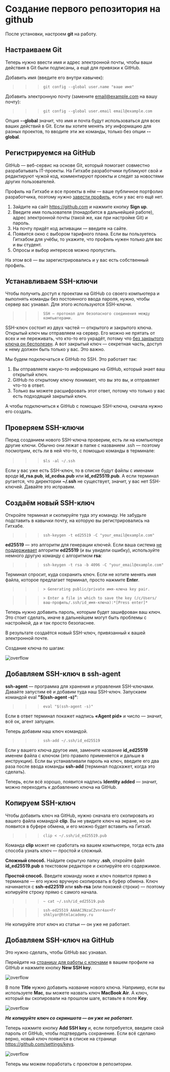 # Создание первого репозитория на github

После установки, настроем **git** на работу.

## Настраиваем Git

Теперь нужно ввести имя и адрес электронной почты, чтобы ваши действия в Git были подписаны, а ещё для привязки к GitHub.

Добавить имя (введите его внутри кавычек):
>>> `git config --global user.name "ваше имя"`

Добавить электронную почту (замените email@example.com на вашу почту):
>>> `git config --global user.email email@example.com`

Опция **--global** значит, что имя и почта будут использоваться для всех ваших действий в Git. Если вы хотите менять эту информацию для разных проектов, то вводите эти же команды, только без опции **--global**.

## Регистрируемся на GitHub

GitHub — веб-сервис на основе Git, который помогает совместно разрабатывать IT-проекты. На Гитхабе разработчики публикуют свой и редактируют чужой код, комментируют проекты и следят за новостями других пользователей.

Профиль на Гитхабе и все проекты в нём — ваше публичное портфолио разработчика, поэтому нужно [завести профиль](https://htmlacademy.ru/blog/git/github-account), если у вас его ещё нет.

1. Зайдите на сайт https://github.com и нажмите кнопку **Sign up**.
2. Введите имя пользователя (понадобится в дальнейшей работе), адрес электронной почты (такой же, как при настройке Git) и пароль.
3. На почту придёт код активации — введите на сайте.
4. Появится окно с выбором тарифного плана. Если вы пользуетесь Гитхабом для учёбы, то укажите, что профиль нужен только для вас и вы студент.
5. Опросы и выбор интересов можно пропустить.

На этом всё — вы зарегистрировались и у вас есть собственный профиль.

## Устанавливаем SSH-ключи

Чтобы получить доступ к проектам на GitHub со своего компьютера и выполнять команды без постоянного ввода пароля, нужно, чтобы сервер вас узнавал. Для этого используются SSH-ключи.

>>>`SSH — протокол для безопасного соединения между компьютерами.`

SSH-ключ состоит из двух частей — открытого и закрытого ключа. Открытый ключ мы отправляем на сервер. Его можно не прятать от всех и не переживать, что кто-то его украдёт, потому что [без закрытого ключа он бесполезен](https://ru.wikipedia.org/wiki/RSA). А вот закрытый ключ — секретная часть, доступ к нему должен быть только у вас. Это важно.

Мы будем подключаться к GitHub по SSH. Это работает так:

1. Вы отправляете какую-то информацию на GitHub, который знает ваш открытый ключ.
2. GitHub по открытому ключу понимает, что вы это вы, и отправляет что-то в ответ.
3. Только вы можете расшифровать этот ответ, потому что только у вас есть подходящий закрытый ключ.

А чтобы подключиться к GitHub с помощью SSH-ключа, сначала нужно его создать.

## Проверяем SSH-ключи

Перед созданием нового SSH-ключа проверим, есть ли на компьютере другие ключи. Обычно они лежат в папке с названием .ssh — поэтому посмотрим, есть ли в ней что-то, с помощью команды в терминале:

>>>s`ls -al ~/.ssh`

Если у вас уже есть SSH-ключ, то в списке будут файлы с именами вроде **id_rsa.pub**, **id_ecdsa.pub** или **id_ed25519.pub**. А если терминал ругается, что директории **~/.ssh** не существует, значит, у вас нет SSH-ключей. Давайте это исправим.

## Создаём новый SSH-ключ

Откройте терминал и скопируйте туда эту команду. Не забудьте подставить в кавычки почту, на которую вы регистрировались на Гитхабе.

>>>`ssh-keygen -t ed25519 -C "your_email@example.com"`

**ed25519** — это алгоритм для генерации ключей. Если ваша система [не поддерживает](https://ianix.com/pub/ed25519-deployment.html) алгоритм **ed25519** (и вы увидели ошибку), используйте немного другую команду с алгоритмом **rsa**:

>>>`ssh-keygen -t rsa -b 4096 -C "your_email@example.com"`

Терминал спросит, куда сохранить ключ. Если не хотите менять имя файла, которое предлагает терминал, просто нажмите **Enter**.

>>>`> Generating public/private имя-ключа key pair.`

>>>`> Enter a file in which to save the key (/c/Users/ваш-профиль/.ssh/id_имя-ключа):*[Press enter]*`

Теперь нужно добавить пароль, которым будет зашифрован ваш ключ. Это стоит сделать, иначе в дальнейшем могут быть проблемы с настройкой, да и так просто безопаснее.

В результате создаётся новый SSH-ключ, привязанный к вашей электронной почте.

Создание ключа по шагам:

![overflow](Pavlov-OIP_REP/png_for_readme/1.png)

## Добавляем SSH-ключ в ssh-agent

**ssh-agent** — программа для хранения и управления SSH-ключами. Давайте запустим её и добавим туда наш SSH-ключ. Запускаем командой eval **"$(ssh-agent -s)"**:

>>>`eval "$(ssh-agent -s)"`

Если в ответ терминал покажет надпись **«Agent pid»** и число — значит, всё ок, агент запущен.

Теперь добавим наш ключ командой.

>>>`ssh-add ~/.ssh/id_ed25519`

Если у вашего ключа другое имя, замените название **id_ed25519** именем файла с ключом (это правило применяется и дальше в инструкции). Если вы устанавливали пароль на ключ, введите его два раза после ввода команды **ssh-add** (терминал подскажет, когда это сделать).

Теперь, если всё хорошо, появится надпись **Identity added** — значит, можно переходить к добавлению ключа на GitHub.

## Копируем SSH-ключ

Чтобы добавить ключ на GitHub, нужно сначала его скопировать из вашего файла командой **clip**. Вы не увидите ключ на экране, но он появится в буфере обмена, и его можно будет вставить на Гитхаб.

>>> `clip < ~/.ssh/id_ed25519.pub`

Команда **clip** может не сработать на вашем компьютере, тогда есть два способа узнать ключ — простой и сложный.

**Сложный способ.** Найдите скрытую папку **.ssh**, откройте файл **id_ed25519.pub** в текстовом редакторе и скопируйте его содержимое.

**Простой способ.** Введите команду ниже и ключ появится прямо в терминале — его нужно вручную скопировать в буфер обмена. Ключ начинается с **ssh-ed22519** или **ssh-rsa** (или похожей строки) — поэтому копируйте строку прямо с самого начала.

>>> `~ cat ~/.ssh/id_ed25519.pub`

>>> `ssh-ed25519 AAAAC3NzaCZvnr4ax+Fr shklyar@htmlacademy.ru`

Не копируйте этот ключ из статьи — он уже не работает.

## Добавляем SSH-ключ на GitHub

Это нужно сделать, чтобы GitHub вас узнавал.

Перейдите на [страницу для работы с ключами](https://github.com/settings/keys) в вашем профиле на GitHub и нажмите кнопку **New SSH key**.

![overflow](Pavlov-OIP_REP/png_for_readme/2.png)


В поле **Title** нужно добавить название нового ключа. Например, если вы используете **Mac**, вы можете назвать ключ **MacBook Air**. А ключ, который вы скопировали на прошлом шаге, вставьте в поле **Key**.

![overflow](Pavlov-OIP_REP/png_for_readme/3.png)


***Не копируйте ключ со скриншота — он уже не работает.***

Теперь нажмите кнопку **Add SSH key** и, если потребуется, введите свой пароль от GitHub, чтобы подтвердить сохранение. Если всё сделано верно, новый ключ появится в списке на странице https://github.com/settings/keys.

![overflow](Pavlov-OIP_REP/png_for_readme/4.png)

Теперь мы можем поработать с проектом в репозитории.

